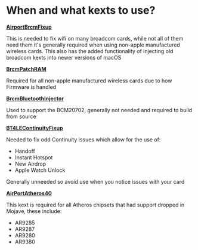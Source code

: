 # When and what kexts to use?

**[AirportBrcmFixup](https://github.com/acidanthera/AirportBrcmFixup)**

This is needed to fix wifi on many broadcom cards, while not all of them need them it's generally required when using non-apple manufactured wireless cards. This also has the added functionality of injecting old broadcom kexts into newer versions of macOS

**[BrcmPatchRAM](https://github.com/RehabMan/OS-X-BrcmPatchRAM)**

Required for all non-apple manufactured wireless cards due to how Firmware is handled


**[BrcmBluetoothInjector](https://github.com/RehabMan/OS-X-BrcmPatchRAM)**

Used to support the BCM20702, generally not needed and required to build from source

**[BT4LEContinuityFixup](https://github.com/acidanthera/BT4LEContinuityFixup)**

Needed to fix odd Continuity issues which allow for the use of:
* Handoff
* Instant Hotspot
* New Airdrop
* Apple Watch Unlock

Generally unneeded so avoid use when you notice issues with your card

**[AirPortAtheros40](https://github.com/khronokernel/Wifi-Buyers-Guide/blob/master/AirPortAtheros40.kext.zip)**

This kext is required for all Atheros chipsets that had support dropped in Mojave, these include:
* AR9285
* AR9287
* AR9280
* AR9380





